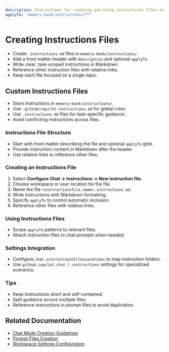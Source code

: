 ```yaml
---
description: Instructions for creating and using instructions files in this workspace.
applyTo: "memory-bank/instructions/**"
---
```


# Creating Instructions Files

- Create `.instructions.md` files in `memory-bank/instructions/`.
- Add a front matter header with `description` and optional `applyTo`.
- Write clear, task-scoped instructions in Markdown.
- Reference other instruction files with relative links.
- Keep each file focused on a single topic.

## Custom Instructions Files

- Store instructions in `memory-bank/instructions/`.
- Use `.github/copilot-instructions.md` for global rules.
- Use `.instructions.md` files for task-specific guidance.
- Avoid conflicting instructions across files.

### Instructions File Structure

- Start with front matter describing the file and optional `applyTo` glob.
- Provide instruction content in Markdown after the header.
- Use relative links to reference other files.

### Creating an Instructions File

1. Select **Configure Chat → Instructions → New instruction file**.
2. Choose workspace or user location for the file.
3. Name the file `<instructionsfile_name>.instructions.md`.
4. Write instructions with Markdown formatting.
5. Specify `applyTo` to control automatic inclusion.
6. Reference other files with relative links.

### Using Instructions Files

- Scope `applyTo` patterns to relevant files.
- Attach instruction files to chat prompts when needed.

### Settings Integration

- Configure `chat.instructionsFilesLocations` to map instruction folders.
- Use `github.copilot.chat.*.instructions` settings for specialized scenarios.

### Tips

- Keep instructions short and self-contained.
- Split guidance across multiple files.
- Reference instructions in prompt files to avoid duplication.

## Related Documentation

- [Chat Mode Creation Guidelines](../instructions/chatmode-creation.instructions.md)
- [Prompt Files Creation](../instructions/prompt-files.instructions.md)
- [Workspace Settings Configuration](../instructions/settings.instructions.md)

